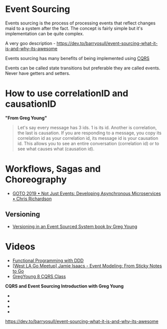 # Event Sourcing

Events sourcing is the process of processing events that reflect changes maid to
a system after the fact. The concept is fairly simple but it's implementation
can be quite complex.

A very goo description - https://dev.to/barryosull/event-sourcing-what-it-is-and-why-its-awesome

Events sourcing has many benefits of being implemented using [CQRS]

Events can be called state transitions but preferable they are called events.
Never have getters and setters.


# How to use correlationID and causationID

__"From Greg Young"__

> Let's say every message has 3 ids. 1 is its id. Another is correlation, the
> last is causation. If you are responding to a message, you copy its
> correlation id as your correlation id, its message id is your causation id.
> This allows you to see an entire conversation (correlation id) or to see what
> causes what (causation id).

# Workflows, Sagas and Choreography

- [GOTO 2019 • Not Just Events: Developing Asynchronous Microservices • Chris Richardson](https://youtu.be/kyNL7yCvQQc?t=1277)

## Versioning

- [Versioning in an Event Sourced System book by Greg Young](https://leanpub.com/esversioning)

# Videos

- [Functional Programming with DDD](https://skillsmatter.com/skillscasts/3191-ddd-functional-programming)
- [[West LA Go Meetup] Jamie Isaacs - Event Modeling: From Sticky Notes to Go](https://www.youtube.com/watch?v=i7_edqzneyM)
- [GregYoung 8 CQRS Class](https://www.youtube.com/watch?v=whCk1Q87_ZI)

__CQRS and Event Sourcing Introduction with Greg Young__

- [Part - 1]: https://www.youtube.com/watch?v=AspkNFjhHIM
- [Part - 2]: https://www.youtube.com/watch?v=bkVV1eUMIs4
- [Part - 3]: https://www.youtube.com/watch?v=b9KNUCH6rH0
- [part - 4]: https://www.youtube.com/watch?v=o51kMltuSuQ


https://dev.to/barryosull/event-sourcing-what-it-is-and-why-its-awesome

[CQRS]: #CQRS

